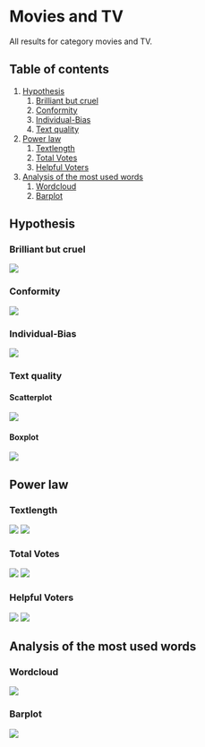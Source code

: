 # Movies and TV
All results for category movies and TV.

##  Table of contents

1. [Hypothesis](#hypothesis)
    1. [Brilliant but cruel](#brilliant-but-cruel)
    2. [Conformity](#conformity)
    3. [Individual-Bias](#individual-bias)
    4. [Text quality](#text-quality)
2. [Power law](#power-law)
    1. [Textlength](#textlength)
    2. [Total Votes](#total-votes)
    3. [Helpful Voters](#helpful-voters)
3. [Analysis of the most used words](#analysis-of-the-most-used-words)
    1. [Wordcloud](#wordcloud)    
    2. [Barplot](#barplot)

## Hypothesis

### Brilliant but cruel
![](./brilliantButCruelMoviesTV.jpeg)

### Conformity
![](./conformityMoviesTV.jpeg)

### Individual-Bias
![](./individualBiasMoviesTV.jpeg)

### Text quality

#### Scatterplot
![](./scatterPlotWordCountMoviesTV.jpeg)

#### Boxplot
![](./textQualityBoxPlotMoviesTV.jpeg)


## Power law

### Textlength

![](./c_compareWordcountToOccurenceMovies_TV.gif)
![](./c_powerlawWordcountMovies_TV.gif)

### Total Votes
![](./b_compareVotersToOccurenceMovies_TV.gif)
![](./b_powerlawVotersMovies_TV.gif)

### Helpful Voters
![](./a_comparehelpfulVotersToOccurenceMovies_TV.gif)
![](./a_powerlawHelpfulVotersMovies_TV.gif)

## Analysis of the most used words

### Wordcloud
![](./)

### Barplot
![](./)


